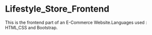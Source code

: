 # Lifestyle_Store_Frontend
This is the frontend part of an E-Commerce Website.Languages used : HTML,CSS and Bootstrap.

